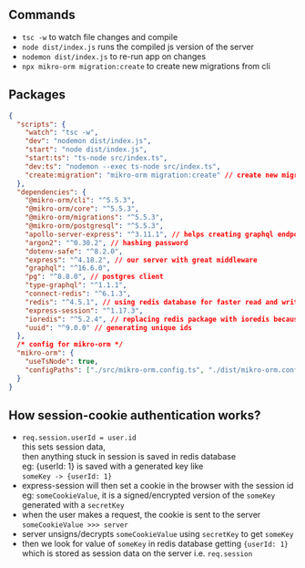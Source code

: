 ## Commands

- `tsc -w` to watch file changes and compile
- `node dist/index.js` runs the compiled js version of the server
- `nodemon dist/index.js` to re-run app on changes
- `npx mikro-orm migration:create` to create new migrations from cli

## Packages

```json
{
  "scripts": {
    "watch": "tsc -w",
    "dev": "nodemon dist/index.js",
    "start": "node dist/index.js",
    "start:ts": "ts-node src/index.ts",
    "dev:ts": "nodemon --exec ts-node src/index.ts",
    "create:migration": "mikro-orm migration:create" // create new migrations when schema changes
  },
  "dependencies": {
    "@mikro-orm/cli": "^5.5.3",
    "@mikro-orm/core": "^5.5.3",
    "@mikro-orm/migrations": "^5.5.3",
    "@mikro-orm/postgresql": "^5.5.3",
    "apollo-server-express": "^3.11.1", // helps creating graphql endpoints easily
    "argon2": "^0.30.2", // hashing password
    "dotenv-safe": "^8.2.0",
    "express": "^4.18.2", // our server with great middleware
    "graphql": "^16.6.0",
    "pg": "^8.8.0", // postgres client
    "type-graphql": "^1.1.1",
    "connect-redis": "^6.1.3",
    "redis": "^4.5.1", // using redis database for faster read and write of session data
    "express-session": "^1.17.3",
    "ioredis": "^5.2.4", // replacing redis package with ioredis because its better
    "uuid": "^9.0.0" // generating unique ids
  },
  /* config for mikro-orm */
  "mikro-orm": {
    "useTsNode": true,
    "configPaths": ["./src/mikro-orm.config.ts", "./dist/mikro-orm.config.js"]
  }
}
```

## How session-cookie authentication works?

- `req.session.userId = user.id`  
   this sets session data,  
   then anything stuck in session is saved in redis database  
   eg: {userId: 1} is saved with a generated key like  
  `someKey -> {userId: 1}`
- express-session will then set a cookie in the browser with the session id  
  eg: `someCookieValue`, it is a signed/encrypted version of the `someKey` generated with a `secretKey`
- when the user makes a request, the cookie is sent to the server
  `someCookieValue >>> server`
- server unsigns/decrypts `someCookieValue` using `secretKey` to get `someKey`
- then we look for value of `someKey` in redis database getting `{userId: 1}` which is stored as session data on the server i.e. `req.session`
